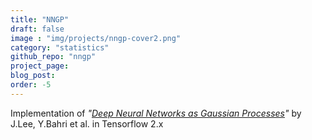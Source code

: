 ```yaml
---
title: "NNGP"
draft: false
image : "img/projects/nngp-cover2.png"
category: "statistics"
github_repo: "nngp"
project_page:
blog_post: 
order: -5
---
```


Implementation of *"[Deep Neural Networks as Gaussian Processes](https://arxiv.org/abs/1711.00165)"* by J.Lee, Y.Bahri et al. in Tensorflow 2.x
